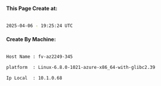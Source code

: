 
   
#### This Page Create at:

```bash

2025-04-06 - 19:25:24 UTC

```

#### Create By Machine:

```bash

Host Name : fv-az2249-345

platform  : Linux-6.8.0-1021-azure-x86_64-with-glibc2.39

Ip Local  : 10.1.0.68

```

